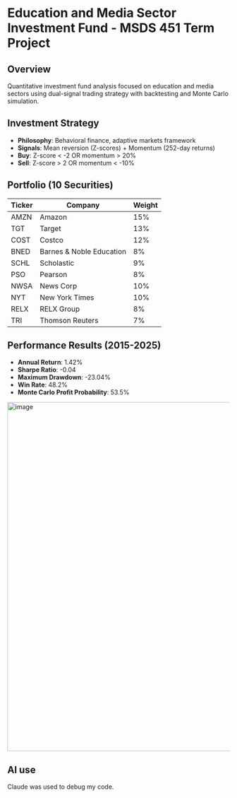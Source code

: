 # Education and Media Sector Investment Fund - MSDS 451 Term Project

## Overview
Quantitative investment fund analysis focused on education and media sectors using dual-signal trading strategy with backtesting and Monte Carlo simulation.

## Investment Strategy
- **Philosophy**: Behavioral finance, adaptive markets framework
- **Signals**: Mean reversion (Z-scores) + Momentum (252-day returns)
- **Buy**: Z-score < -2 OR momentum > 20%
- **Sell**: Z-score > 2 OR momentum < -10%

## Portfolio (10 Securities)
| Ticker | Company | Weight |
|--------|---------|---------|
| AMZN | Amazon | 15% |
| TGT | Target | 13% |
| COST | Costco | 12% |
| BNED | Barnes & Noble Education | 8% |
| SCHL | Scholastic | 9% |
| PSO | Pearson | 8% |
| NWSA | News Corp | 10% |
| NYT | New York Times | 10% |
| RELX | RELX Group | 8% |
| TRI | Thomson Reuters | 7% |

## Performance Results (2015-2025)
- **Annual Return**: 1.42%
- **Sharpe Ratio**: -0.04
- **Maximum Drawdown**: -23.04%
- **Win Rate**: 48.2%
- **Monte Carlo Profit Probability**: 53.5%

<img width="1189" height="790" alt="image" src="https://github.com/user-attachments/assets/ff850e3e-5495-44ee-89bc-1e721a0f9d42" />

## AI use
Claude was used to debug my code. 
